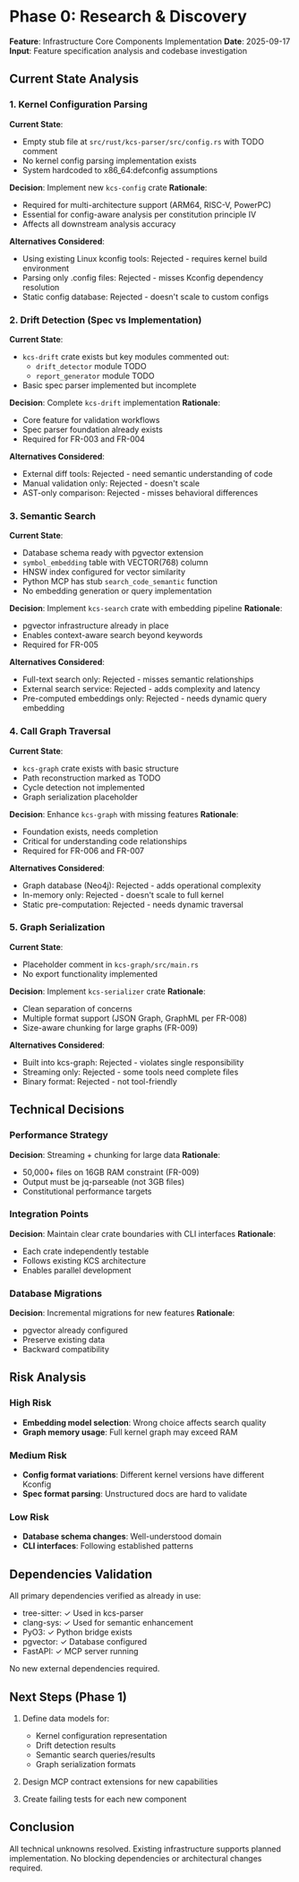 # Phase 0: Research & Discovery

**Feature**: Infrastructure Core Components Implementation
**Date**: 2025-09-17
**Input**: Feature specification analysis and codebase investigation

## Current State Analysis

### 1. Kernel Configuration Parsing

**Current State**:
- Empty stub file at `src/rust/kcs-parser/src/config.rs` with TODO comment
- No kernel config parsing implementation exists
- System hardcoded to x86_64:defconfig assumptions

**Decision**: Implement new `kcs-config` crate
**Rationale**:
- Required for multi-architecture support (ARM64, RISC-V, PowerPC)
- Essential for config-aware analysis per constitution principle IV
- Affects all downstream analysis accuracy

**Alternatives Considered**:
- Using existing Linux kconfig tools: Rejected - requires kernel build environment
- Parsing only .config files: Rejected - misses Kconfig dependency resolution
- Static config database: Rejected - doesn't scale to custom configs

### 2. Drift Detection (Spec vs Implementation)

**Current State**:
- `kcs-drift` crate exists but key modules commented out:
  - `drift_detector` module TODO
  - `report_generator` module TODO
- Basic spec parser implemented but incomplete

**Decision**: Complete `kcs-drift` implementation
**Rationale**:
- Core feature for validation workflows
- Spec parser foundation already exists
- Required for FR-003 and FR-004

**Alternatives Considered**:
- External diff tools: Rejected - need semantic understanding of code
- Manual validation only: Rejected - doesn't scale
- AST-only comparison: Rejected - misses behavioral differences

### 3. Semantic Search

**Current State**:
- Database schema ready with pgvector extension
- `symbol_embedding` table with VECTOR(768) column
- HNSW index configured for vector similarity
- Python MCP has stub `search_code_semantic` function
- No embedding generation or query implementation

**Decision**: Implement `kcs-search` crate with embedding pipeline
**Rationale**:
- pgvector infrastructure already in place
- Enables context-aware search beyond keywords
- Required for FR-005

**Alternatives Considered**:
- Full-text search only: Rejected - misses semantic relationships
- External search service: Rejected - adds complexity and latency
- Pre-computed embeddings only: Rejected - needs dynamic query embedding

### 4. Call Graph Traversal

**Current State**:
- `kcs-graph` crate exists with basic structure
- Path reconstruction marked as TODO
- Cycle detection not implemented
- Graph serialization placeholder

**Decision**: Enhance `kcs-graph` with missing features
**Rationale**:
- Foundation exists, needs completion
- Critical for understanding code relationships
- Required for FR-006 and FR-007

**Alternatives Considered**:
- Graph database (Neo4j): Rejected - adds operational complexity
- In-memory only: Rejected - doesn't scale to full kernel
- Static pre-computation: Rejected - needs dynamic traversal

### 5. Graph Serialization

**Current State**:
- Placeholder comment in `kcs-graph/src/main.rs`
- No export functionality implemented

**Decision**: Implement `kcs-serializer` crate
**Rationale**:
- Clean separation of concerns
- Multiple format support (JSON Graph, GraphML per FR-008)
- Size-aware chunking for large graphs (FR-009)

**Alternatives Considered**:
- Built into kcs-graph: Rejected - violates single responsibility
- Streaming only: Rejected - some tools need complete files
- Binary format: Rejected - not tool-friendly

## Technical Decisions

### Performance Strategy

**Decision**: Streaming + chunking for large data
**Rationale**:
- 50,000+ files on 16GB RAM constraint (FR-009)
- Output must be jq-parseable (not 3GB files)
- Constitutional performance targets

### Integration Points

**Decision**: Maintain clear crate boundaries with CLI interfaces
**Rationale**:
- Each crate independently testable
- Follows existing KCS architecture
- Enables parallel development

### Database Migrations

**Decision**: Incremental migrations for new features
**Rationale**:
- pgvector already configured
- Preserve existing data
- Backward compatibility

## Risk Analysis

### High Risk
- **Embedding model selection**: Wrong choice affects search quality
- **Graph memory usage**: Full kernel graph may exceed RAM

### Medium Risk
- **Config format variations**: Different kernel versions have different Kconfig
- **Spec format parsing**: Unstructured docs are hard to validate

### Low Risk
- **Database schema changes**: Well-understood domain
- **CLI interfaces**: Following established patterns

## Dependencies Validation

All primary dependencies verified as already in use:
- tree-sitter: ✓ Used in kcs-parser
- clang-sys: ✓ Used for semantic enhancement
- PyO3: ✓ Python bridge exists
- pgvector: ✓ Database configured
- FastAPI: ✓ MCP server running

No new external dependencies required.

## Next Steps (Phase 1)

1. Define data models for:
   - Kernel configuration representation
   - Drift detection results
   - Semantic search queries/results
   - Graph serialization formats

2. Design MCP contract extensions for new capabilities

3. Create failing tests for each new component

## Conclusion

All technical unknowns resolved. Existing infrastructure supports planned implementation. No blocking dependencies or architectural changes required.